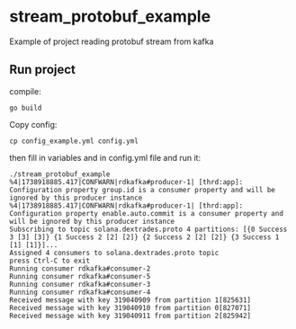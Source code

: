 # stream_protobuf_example
Example of project reading protobuf stream from kafka

## Run project

compile:

```
go build
```

Copy config:

```
cp config_example.yml config.yml
```

then fill in variables <YOUR USERNAME> and <YOUR PASSWORD> in config.yml file and run it:

```
./stream_protobuf_example 
%4|1738918885.417|CONFWARN|rdkafka#producer-1| [thrd:app]: Configuration property group.id is a consumer property and will be ignored by this producer instance
%4|1738918885.417|CONFWARN|rdkafka#producer-1| [thrd:app]: Configuration property enable.auto.commit is a consumer property and will be ignored by this producer instance
Subscribing to topic solana.dextrades.proto 4 partitions: [{0 Success 3 [3] [3]} {1 Success 2 [2] [2]} {2 Success 2 [2] [2]} {3 Success 1 [1] [1]}]...
Assigned 4 consumers to solana.dextrades.proto topic
press Ctrl-C to exit
Running consumer rdkafka#consumer-2
Running consumer rdkafka#consumer-5
Running consumer rdkafka#consumer-3
Running consumer rdkafka#consumer-4
Received message with key 319040909 from partition 1[825631]
Received message with key 319040910 from partition 0[827071]
Received message with key 319040911 from partition 2[825942]

```